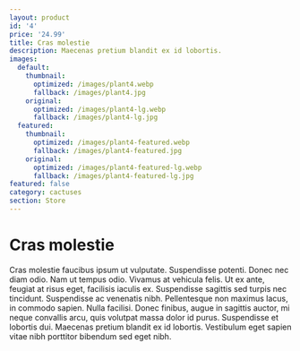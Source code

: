 ```yaml
---
layout: product
id: '4'
price: '24.99'
title: Cras molestie
description: Maecenas pretium blandit ex id lobortis.
images:
  default:
    thumbnail:
      optimized: /images/plant4.webp
      fallback: /images/plant4.jpg
    original:
      optimized: /images/plant4-lg.webp
      fallback: /images/plant4-lg.jpg
  featured:
    thumbnail:
      optimized: /images/plant4-featured.webp
      fallback: /images/plant4-featured.jpg
    original:
      optimized: /images/plant4-featured-lg.webp
      fallback: /images/plant4-featured-lg.jpg
featured: false
category: cactuses
section: Store
---
```


# Cras molestie

Cras molestie faucibus ipsum ut vulputate. Suspendisse potenti. Donec nec diam odio. Nam ut tempus odio. Vivamus at vehicula felis. Ut ex ante, feugiat at risus eget, facilisis iaculis ex. Suspendisse sagittis sed turpis nec tincidunt. Suspendisse ac venenatis nibh. Pellentesque non maximus lacus, in commodo sapien. Nulla facilisi. Donec finibus, augue in sagittis auctor, mi neque convallis arcu, quis volutpat massa dolor id purus. Suspendisse et lobortis dui. Maecenas pretium blandit ex id lobortis. Vestibulum eget sapien vitae nibh porttitor bibendum sed eget nibh.